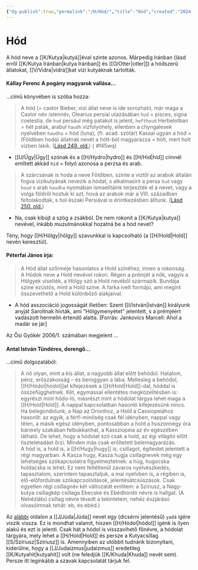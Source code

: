 ```yaml
---
{"dg-publish":true,"permalink":"/H/Hód/","title":"Hód","created":"2024-11-19T11:29","updated":"2024-11-19T11:29"}
---
```



# Hód

A hód neve a [[K/Kutya\|kutyá]]éval szinte azonos. Márpedig Iránban (lásd erről [[K/Kutya Iránban\|kutya Iránban]] és [[O/Otter\|otter]]) a hódszerű állatokat, [[V/Vidra\|vidrá]]kat vízi kutyáknak tartották.  


#### Kállay Ferenc A pogány magyarok vallása...

...című könyvében is szóba hozza:  
> A hód (= castor Bieber, vizi állat neve is ide sorozható, már maga a Castor név istennév, Olearius persiai utazásában `hud` = pisces, signa coelestia, de `hud` persául még patakot is jelent, `hefthoud` Herbelotban = hét patak, arabul `haudh` vizfolyóhely, ellenben a chyngalesek nyelvében `haudha` = hód (luna), (fr. acad. szótár) Kassai ugyan a hód = (Földiben hoda) állatnak nevét a hótt-ból magyarázza = hólt, mert holt vizben lakik. ([Lásd 249. old.](zotero://open-pdf/library/items/DFI47XPY?page=249&annotation=U2RXVEM2))
{ #f45wq}

- [[U/Ügy\|Ügy]] szónak és a [[H/Hydro\|hydro]] és [[H/Híd\|híd]] címnél említett akkád `hid` = folyó azonosa a perzsa és arab.

> A szárcsának is hoda a neve Földiben, szinte a viztől az arabok általán fogva vizikutyának nevezik a hódat, s alkalmasint a persa `hud` vagy `houd` s arab `haudha` nyomában ismaelitáink terjeszték el a nevet, vagy a volga földről hoztuk ki azt, hová az arabok már a VIII. században feltolakodtak, s hol északi Persiával is érintkezésben álltunk. ([Lásd 250. old.](zotero://open-pdf/library/items/DFI47XPY?page=250&annotation=TUDM2PYE))  
- Na, csak kibújt a szög a zsákból. De nem rokonít a [[K/Kutya\|kutya]] nevével, inkább muzulmánokkal hozatná be a hód nevet?

Tény, hogy [[H/Hölgy\|hölgy]] szavunkkal is kapcsolható (a [[H/Hold\|Hold]] nevén keresztül).  

#### Péterfai János írja:

> A Hód állat szőrméje hasonlatos a Hold színéhez, innen a rokonság.  
> A Hódok neve a Hold nevével rokon. Régen a prémjét a nők, vagyis a Hölgyek viselték, a Hölgy szó a Hold nevéből származik. Bundája színe ezüstös, mint a Hold színe. A farka ívelt formájú, ami megint összevethető a Hold különböző alakjaival.  
- A hód asszociáció jogosságát illetően: Szent [[I/István\|István]] királyunk anyját Saroltnak hívták, ami "Hölgymenyétet" jelentett, s a prémjéért vadászott hermelin értendő alatta. \[Forrás: Jankovics Marcell: Ahol a madár se jár\]

Az Ősi Gyökér 2006/1. számában megjelent ...

#### Antal István Tündéres, derengő...

...című dolgozatából:  
> A nő olyan, mint a kis állat, a nagyobb állat előtt behódol. Hatalom, pénz, erőszakosság – és beroggyan a lába. Mellesleg a behódol, [[H/Hódol\|hódol]]at kifejezések a [[H/Hold\|Hold]]-dal, hóddal is összefügghetnek. Két, egymással ellentétes megközelítésben is: egyrészt mint hódo-ló, másrészt mint a hódolat tárgya lehet maga a [[H/Hold\|Hold]]. A nappal kapcsolatban hasonló kifejezésünk nincs. Ha belegondolunk, a Nap az Orionhoz, a Hold a Cassiopeiához hasonlít: az egyik, a férfi-minőség csak fél idényben, nappal vagy télen, a másik egész idényben, pontosabban a hold a huszonnégy óra bármely szakában felbukkanhat, a Kassziopeia az év egészében látható. De lehet, hogy a hódolat szó csak a hold, az égi világító előtt tiszteletadást őrzi. Minden más csak erőltetett belemagyarázás.  
> A hód is, a hold is, a [[H/Hugy\|hugy]] is, csillagot, égitestet jelentett a régi magyarban. A Kasza hugy, Kasza hugja csillagnevek még egy lehetséges szókapcsolatra figyelmeztetnek: a húg, hugocska holdacska is lehet. Ez nem feltétlenül zavaros nyelvészkedés, tapasztalom, szerintem tapasztaljuk, a mai nyelvben is, a régiben is, elő-előfordulnak szókapcsolódások, jelentésátcsúszások. Csak egyetlen régi csillagnév két változatát említem: a Szíriusz, a Nagy-kutya csillagkép csillaga Ebecske és Ebédhordó névre is hallgat. (A Nehézlábú csillag névre tévedt a tekintetem, nehéz észjárású olvasóimnak tehát: eb, és ebéd.)  

Az [alábbi](https://en.m.wiktionary.org/wiki/יהודה#Hebrew) oldalon a [[J/Júda\|Júda]] nevet egy (dicsérni jelentésű) `yadá` igére viszik vissza. Ez is mondhat valamit, hiszen [[H/Hódol\|hódol]] igénk is ilyen alakú és ezt is jelenti. Csak hát a hódol is visszavihető főnévre, a hódolat tárgyára, mely lehet a [[H/Hold\|Hold]] és persze a Kutyacsillag [[S/Szíriusz\|Szíriusz]] is. Amennyiben az utóbbit tudnánk bizonyítani, kiderülne, hogy a [[J/Judaizmus\|judaizmus]] eredetileg [[K/Kutyahit\|kutyahit]] volt (ne feledjük [[K/Khuda\|Khuda]] nevét sem). Persze itt leginkább a szavak kapcsolatát tárjuk fel.  